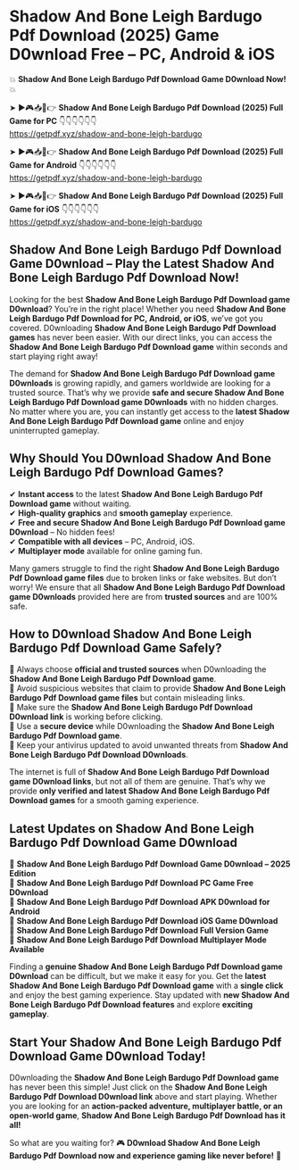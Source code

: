 # Shadow And Bone Leigh Bardugo Pdf Download (2025) Game D0wnload Free – PC, Android & iOS

💥 **Shadow And Bone Leigh Bardugo Pdf Download Game D0wnload Now!** 💥  

➤ ►🎮📥📱👉 **Shadow And Bone Leigh Bardugo Pdf Download (2025) Full Game for PC** 👇👇👇👇👇👇  
https://getpdf.xyz/shadow-and-bone-leigh-bardugo  

➤ ►🎮📥📱👉 **Shadow And Bone Leigh Bardugo Pdf Download (2025) Full Game for Android** 👇👇👇👇👇👇  
https://getpdf.xyz/shadow-and-bone-leigh-bardugo  

➤ ►🎮📥📱👉 **Shadow And Bone Leigh Bardugo Pdf Download (2025) Full Game for iOS** 👇👇👇👇👇👇  
https://getpdf.xyz/shadow-and-bone-leigh-bardugo  

## Shadow And Bone Leigh Bardugo Pdf Download Game D0wnload – Play the Latest Shadow And Bone Leigh Bardugo Pdf Download Now!

Looking for the best **Shadow And Bone Leigh Bardugo Pdf Download game D0wnload**? You’re in the right place! Whether you need **Shadow And Bone Leigh Bardugo Pdf Download for PC, Android, or iOS**, we’ve got you covered. D0wnloading **Shadow And Bone Leigh Bardugo Pdf Download games** has never been easier. With our direct links, you can access the **Shadow And Bone Leigh Bardugo Pdf Download game** within seconds and start playing right away!  

The demand for **Shadow And Bone Leigh Bardugo Pdf Download game D0wnloads** is growing rapidly, and gamers worldwide are looking for a trusted source. That’s why we provide **safe and secure Shadow And Bone Leigh Bardugo Pdf Download game D0wnloads** with no hidden charges. No matter where you are, you can instantly get access to the **latest Shadow And Bone Leigh Bardugo Pdf Download game** online and enjoy uninterrupted gameplay.  

## **Why Should You D0wnload Shadow And Bone Leigh Bardugo Pdf Download Games?**  

✔ **Instant access** to the latest **Shadow And Bone Leigh Bardugo Pdf Download game** without waiting.  
✔ **High-quality graphics** and **smooth gameplay** experience.  
✔ **Free and secure Shadow And Bone Leigh Bardugo Pdf Download game D0wnload** – No hidden fees!  
✔ **Compatible with all devices** – PC, Android, iOS.  
✔ **Multiplayer mode** available for online gaming fun.  

Many gamers struggle to find the right **Shadow And Bone Leigh Bardugo Pdf Download game files** due to broken links or fake websites. But don’t worry! We ensure that all **Shadow And Bone Leigh Bardugo Pdf Download game D0wnloads** provided here are from **trusted sources** and are 100% safe.  

## **How to D0wnload Shadow And Bone Leigh Bardugo Pdf Download Game Safely?**  

📌 Always choose **official and trusted sources** when D0wnloading the **Shadow And Bone Leigh Bardugo Pdf Download game**.  
📌 Avoid suspicious websites that claim to provide **Shadow And Bone Leigh Bardugo Pdf Download game files** but contain misleading links.  
📌 Make sure the **Shadow And Bone Leigh Bardugo Pdf Download D0wnload link** is working before clicking.  
📌 Use a **secure device** while D0wnloading the **Shadow And Bone Leigh Bardugo Pdf Download game**.  
📌 Keep your antivirus updated to avoid unwanted threats from **Shadow And Bone Leigh Bardugo Pdf Download D0wnloads**.  

The internet is full of **Shadow And Bone Leigh Bardugo Pdf Download game D0wnload links**, but not all of them are genuine. That’s why we provide **only verified and latest Shadow And Bone Leigh Bardugo Pdf Download games** for a smooth gaming experience.  

## **Latest Updates on Shadow And Bone Leigh Bardugo Pdf Download Game D0wnload**  

🔹 **Shadow And Bone Leigh Bardugo Pdf Download Game D0wnload – 2025 Edition**  
🔹 **Shadow And Bone Leigh Bardugo Pdf Download PC Game Free D0wnload**  
🔹 **Shadow And Bone Leigh Bardugo Pdf Download APK D0wnload for Android**  
🔹 **Shadow And Bone Leigh Bardugo Pdf Download iOS Game D0wnload**  
🔹 **Shadow And Bone Leigh Bardugo Pdf Download Full Version Game**  
🔹 **Shadow And Bone Leigh Bardugo Pdf Download Multiplayer Mode Available**  

Finding a **genuine Shadow And Bone Leigh Bardugo Pdf Download game D0wnload** can be difficult, but we make it easy for you. Get the **latest Shadow And Bone Leigh Bardugo Pdf Download game** with a **single click** and enjoy the best gaming experience. Stay updated with **new Shadow And Bone Leigh Bardugo Pdf Download features** and explore **exciting gameplay**.  

## **Start Your Shadow And Bone Leigh Bardugo Pdf Download Game D0wnload Today!**  

D0wnloading the **Shadow And Bone Leigh Bardugo Pdf Download game** has never been this simple! Just click on the **Shadow And Bone Leigh Bardugo Pdf Download D0wnload link** above and start playing. Whether you are looking for an **action-packed adventure, multiplayer battle, or an open-world game**, **Shadow And Bone Leigh Bardugo Pdf Download has it all!**  

So what are you waiting for? 🎮 **D0wnload Shadow And Bone Leigh Bardugo Pdf Download now and experience gaming like never before!** 🚀  
